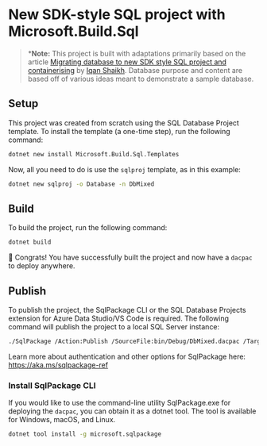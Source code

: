 # New SDK-style SQL project with Microsoft.Build.Sql

> ***Note:** This project is built with adaptations primarily based on the article [Migrating database to new SDK style SQL project and containerising](https://iqan.medium.com/migrating-database-to-new-sdk-style-sql-project-and-containerising-it-133ecea460a8) by [Iqan Shaikh](https://iqan.medium.com/). Database purpose and content are based off of various ideas meant to demonstrate a sample database.

## Setup

This project was created from scratch using the SQL Database Project template. To install the template (a one-time step), run the following command:

```bash
dotnet new install Microsoft.Build.Sql.Templates
```

Now, all you need to do is use the `sqlproj` template, as in this example:

```bash
dotnet new sqlproj -o Database -n DbMixed
```

## Build

To build the project, run the following command:

```bash
dotnet build
```

🎉 Congrats! You have successfully built the project and now have a `dacpac` to deploy anywhere.

## Publish

To publish the project, the SqlPackage CLI or the SQL Database Projects extension for Azure Data Studio/VS Code is required. The following command will publish the project to a local SQL Server instance:

```bash
./SqlPackage /Action:Publish /SourceFile:bin/Debug/DbMixed.dacpac /TargetServerName:localhost /TargetDatabaseName:DbMixed
```

Learn more about authentication and other options for SqlPackage here: https://aka.ms/sqlpackage-ref

### Install SqlPackage CLI

If you would like to use the command-line utility SqlPackage.exe for deploying the `dacpac`, you can obtain it as a dotnet tool.  The tool is available for Windows, macOS, and Linux.

```bash
dotnet tool install -g microsoft.sqlpackage
```
